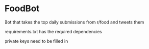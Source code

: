 # FoodBot

Bot that takes the top daily submissions from r/food and tweets them

requirements.txt has the required dependencies

private keys need to be filled in
